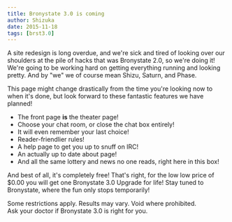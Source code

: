 ```yaml
---
title: Bronystate 3.0 is coming
author: Shizuka
date: 2015-11-18
tags: [brst3.0]
---
```


A site redesign is long overdue, and we're sick and tired of looking over our shoulders at the pile
of hacks that was Bronystate 2.0, so we're doing it! We're going to be working hard on getting everything
running and looking pretty. And by "we" we of course mean Shizu, Saturn, and Phase.

This page might change drastically from the time you're looking now to when it's done, but look forward
to these fantastic features we have planned!

<!-- more -->

 - The front page **is** the theater page!
 - Choose your chat room, or close the chat box entirely!
 - It will even remember your last choice!
 - Reader-friendlier rules!
 - A help page to get you up to snuff on IRC!
 - An actually up to date about page!
 - And all the same lottery and news no one reads, right here in this box!

And best of all, it's completely free! That's right, for the low low price of $0.00 you will get one
Bronystate 3.0 Upgrade for life! Stay tuned to Bronystate, where the fun only stops temporarily!

Some restrictions apply. Results may vary. Void where prohibited.  
Ask your doctor if Bronystate 3.0 is right for you.